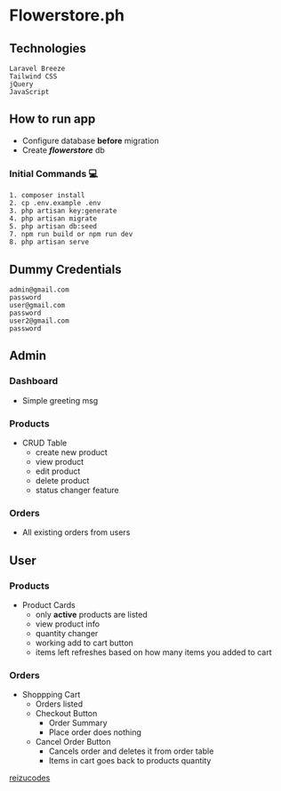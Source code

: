 # Flowerstore.ph
## Technologies 
    Laravel Breeze
    Tailwind CSS
    jQuery
    JavaScript
## How to run app
- Configure database **before** migration
- Create **_flowerstore_** db 
### Initial Commands  💻 
    1. composer install
    2. cp .env.example .env
    3. php artisan key:generate
    4. php artisan migrate
    5. php artisan db:seed
    7. npm run build or npm run dev
    8. php artisan serve
## Dummy Credentials
    admin@gmail.com
    password
    user@gmail.com
    password
    user2@gmail.com
    password
## Admin
### Dashboard
- Simple greeting msg
### Products
- CRUD Table
    - create new product
    - view product
    - edit product
    - delete product
    - status changer feature
### Orders
- All existing orders from users
## User
### Products
- Product Cards
    - only **active** products are listed
    - view product info
    - quantity changer
    - working add to cart button
    - items left refreshes based on how many items you added to cart
### Orders
- Shoppping Cart
    - Orders listed
    - Checkout Button
        - Order Summary
        - Place order does nothing
    - Cancel Order Button
        - Cancels order and deletes it from order table
        - Items in cart goes back to products quantity

[reizucodes](https://github.com/reizucodes)
